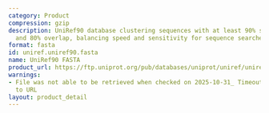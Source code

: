 ```yaml
---
category: Product
compression: gzip
description: UniRef90 database clustering sequences with at least 90% sequence identity
  and 80% overlap, balancing speed and sensitivity for sequence searches
format: fasta
id: uniref.uniref90.fasta
name: UniRef90 FASTA
product_url: https://ftp.uniprot.org/pub/databases/uniprot/uniref/uniref90/uniref90.fasta.gz
warnings:
- File was not able to be retrieved when checked on 2025-10-31_ Timeout connecting
  to URL
layout: product_detail
---
```

